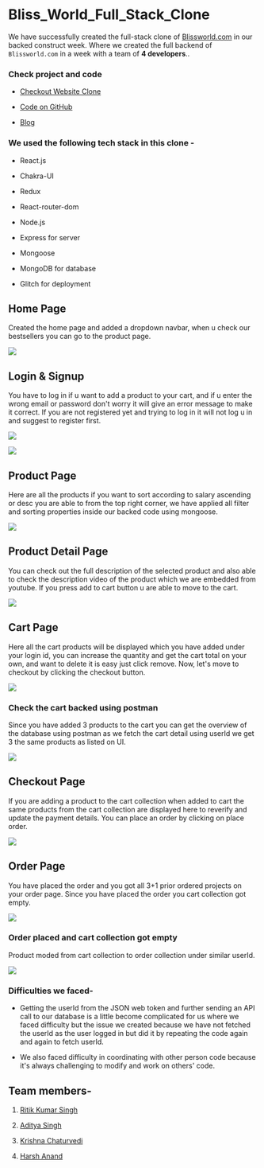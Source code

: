 # Bliss_World_Full_Stack_Clone
We have successfully created the full-stack clone of <a href='https://www.blissworld.com/'>Blissworld.com</a> in our backed construct week. Where we created the full backend of `Blissworld.com` in a week with a team of **4 developers**..

### Check project and code

* [Checkout Website Clone](https://blissworld-fullstack-clone.netlify.app/)
    
* [Code on GitHub](https://github.com/FlixionDev/Bliss_World_Full_Stack_Clone)

* [Blog](https://blissworld-mern-fullstack-clone.hashnode.dev/mern-full-stack-clone)
    

### We used the following tech stack in this clone -

* React.js
    
* Chakra-UI
    
* Redux
    
* React-router-dom
    
* Node.js
    
* Express for server
    
* Mongoose
    
* MongoDB for database
    
* Glitch for deployment
    

## Home Page

Created the home page and added a dropdown navbar, when u check our bestsellers you can go to the product page.

![](https://i.imgur.com/qzZ86v4.jpg)

## Login & Signup

You have to log in if u want to add a product to your cart, and if u enter the wrong email or password don't worry it will give an error message to make it correct. If you are not registered yet and trying to log in it will not log u in and suggest to register first.

![](https://i.imgur.com/HtP6sgU.jpg)

![](https://i.imgur.com/HXV1LsH.jpg)

## Product Page

Here are all the products if you want to sort according to salary ascending or desc you are able to from the top right corner, we have applied all filter and sorting properties inside our backed code using mongoose.

![](https://i.imgur.com/5DWJ8yj.jpg)

## Product Detail Page

You can check out the full description of the selected product and also able to check the description video of the product which we are embedded from youtube. If you press add to cart button u are able to move to the cart.

![](https://i.imgur.com/Q8Pq9qY.jpg)

## Cart Page

Here all the cart products will be displayed which you have added under your login id, you can increase the quantity and get the cart total on your own, and want to delete it is easy just click remove. Now, let's move to checkout by clicking the checkout button.

![](https://i.imgur.com/AzcDrPj.jpg)

### Check the cart backed using postman

Since you have added 3 products to the cart you can get the overview of the database using postman as we fetch the cart detail using userId we get 3 the same products as listed on UI.

![](https://i.imgur.com/QA41UAE.png)

## Checkout Page

If you are adding a product to the cart collection when added to cart the same products from the cart collection are displayed here to reverify and update the payment details. You can place an order by clicking on place order.

![](https://i.imgur.com/3dSE9GO.jpg)

## Order Page

You have placed the order and you got all 3+1 prior ordered projects on your order page. Since you have placed the order you cart collection got empty.

![](https://i.imgur.com/vxMwDfc.jpg)

### Order placed and cart collection got empty

Product moded from cart collection to order collection under similar userId.

![](https://i.imgur.com/AYqStEV.png)

### Difficulties we faced-

* Getting the userId from the JSON web token and further sending an API call to our database is a little become complicated for us where we faced difficulty but the issue we created because we have not fetched the userId as the user logged in but did it by repeating the code again and again to fetch userId.
    
* We also faced difficulty in coordinating with other person code because it's always challenging to modify and work on others' code.
    

## Team members-

1. [Ritik Kumar Singh](https://www.linkedin.com/in/ritik-kumar-singh-161618208/)
    
2. [Aditya Singh](https://www.linkedin.com/in/aditya-singh-80b55823b/)
    
3. [Krishna Chaturvedi](https://www.linkedin.com/in/krishna-chaturvedi-765026231/)
    
4. [Harsh Anand](https://github.com/Harsh1518)
